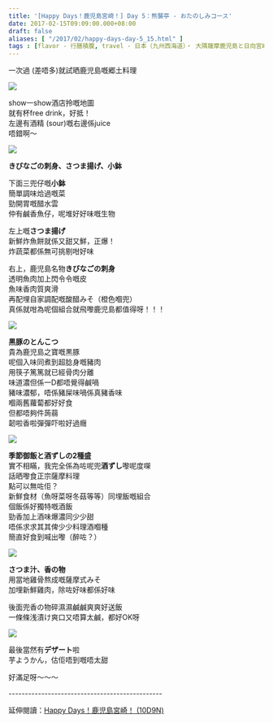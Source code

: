 ```yaml
---
title: '[Happy Days！鹿児島宮崎！] Day 5：熊襲亭 - おたのしみコース'
date: 2017-02-15T09:09:00.000+08:00
draft: false
aliases: [ "/2017/02/happy-days-day-5_15.html" ]
tags : [flavor - 行膳積腹, travel - 日本（九州西海道）・ 大隅薩摩鹿児島と日向宮崎]
---
```


一次過 (差唔多)就試晒鹿児島嘅郷土料理  

![](/images/kojkmi5b1.jpg)

show一show酒店拎嘅地圖  
就有杯free drink，好抵！  
左邊有酒精 (sour)嘅右邊係juice  
唔錯啊～  

![](/images/kojkmi5b2.jpg)

**きびなごの刺身、さつま揚げ、小鉢**  
  
下面三兜仔嘅**小鉢**  
簡單調味烚過嘅菜  
勁開胃嘅醋水雲  
仲有鹹香魚仔，呢堆好好味嘅生物  
  
左上嘅**さつま揚げ**  
新鮮炸魚餅就係又甜又鮮，正爆！  
炸蔬菜都係無可挑剔咁好味  
  
右上，鹿児島名物**きびなごの刺身**  
透明魚肉加上閃令令嘅皮  
魚味香肉質爽滑  
再配埋自家調配嘅酸醋みそ（橙色嗰兜）  
真係就咁為呢個組合就飛嚟鹿児島都值得呀！！！  

![](/images/kojkmi5b3.jpg)

**黒豚のとんこつ**  
貴為鹿児島之寶嘅黒豚  
呢個入味同煮到超腍身嘅豬肉  
用筷子篤篤就已經骨肉分離  
味道濃但係一D都唔覺得鹹喎  
豬味濃郁，唔係豬屎味喎係真豬香味  
嗰兩舊蘿蔔都好好食  
但都唔夠件蒟蒻  
韌啦香啦彈彈吓啦好過癮  

![](/images/kojkmi5b.jpg)

**季節御飯と酒ずしの2種盛**  
實不相瞞，我完全係為咗呢兜**酒ずし**嚟呢度㗎  
話晒嚟食正宗薩摩料理  
點可以無咗佢？  
新鮮食材（魚呀菜呀冬菇等等）同埋飯嘅組合  
個飯係好獨特嘅酒飯  
勁香加上酒味爆濃同少少甜  
唔係求求其其俾少少料理酒嗰種  
簡直好食到喊出嚟（醉咗？）  

![](/images/kojkmi5b4.jpg)

**さつま汁、香の物**  
用當地雞骨熬成嘅薩摩式みそ  
加埋新鮮雞肉，除咗好味都係好味  
  
後面兜香の物碎濕濕鹹鹹爽爽好送飯  
一條條浅漬け爽口又唔算太鹹，都好OK呀  

![](/images/kojkmi5b5.jpg)

最後當然有**デザート**啦  
芋ようかん，估佢唔到嘅唔太甜  
  
好滿足呀～～～  
  
\-----------------------------------------------  
  
延伸閱讀：[Happy Days！鹿児島宮崎！ (10D9N)](https://hidie.net/kojkmi10d9n/)
